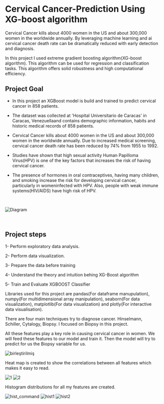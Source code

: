 # Cervical Cancer-Prediction Using XG-boost algorithm

Cervical Cancer kills about 4000 women in the US and about 300,000 women in the worldwide annually. By leveraging machine learning and ai cervical cancer death rate can be dramatically reduced with early detection and diagnosis.

In this project I used extreme gradient boosting algorithm(XG-boost algorithm). This algorithm can be used for regression and classification tasks. This algorithm offers solid robustness and high computational efficiency.

## Project Goal

* In this project an XGBoost model is build and trained to predict cervical cancer in 858 patients.

* The dataset was collected at 'Hospital Universitario de Caracas' in Caracas, Venezuellaand contains demographic information, habits and historic medical records of 858 patients.

*  Cervical Cancer kills about 4000 women in the US and about 300,000 women in the worldwide annually. Due to increased medical screening, cervical cancer death rate has been reduced by 74% from 1955 to 1992.

*  Studies have shown that high sexual activity Human Papilloma Virus(HPV) is one of the key factors that increases the risk of having cervical cancer.

*  The presence of hormones in oral contraceptives, having many children, and smoking increase the risk for developing cervical cancer, particularly in womeninfected with HPV. Also, people with weak immune systems(HIV/AIDS) have high risk of HPV.

<br />


  
![Diagram](https://github.com/batuhan6/Cervical-Cancer-Prediction/assets/32600613/df9bb48a-b183-45ba-bd6f-c76e7ec5fc79)

<br />

## Project steps

1- Perform exploratory data analysis.

2- Perform data visualization.

3- Prepare the data before training

4- Understand the theory and intuition behing XG-Boost algorithm

5- Train and Evaluate XGBOOST Classifier


Libraries used for this project are pandas(For dataframe manupulation), numpy(For multidimensional array manipulation), seaborn(For data visualization), matplotlib(For data visualization) and plotly(For interactive data visualisation).

There are four main techniques try to diagnose cancer. Hinselmann, Schiller, Cytalogy, Biopsy. I focused on Biopsy in this project.

All these features play a key role in causing cervical cancer in women. We will feed these features to our model and train it. Then the model will try to predict for us the Biopsy variable for us. 

![birleştirilmiş](https://github.com/batuhan6/Cervical-Cancer-Prediction/assets/32600613/013548a2-c72d-412e-af22-49b47226df6a)

Heat map is created to show the correlations between all features which makes it easy to read.


![1](https://github.com/batuhan6/Cervical-Cancer-Prediction/assets/32600613/eead5498-f673-48f4-b749-aedde60d293b)
![2](https://github.com/batuhan6/Cervical-Cancer-Prediction/assets/32600613/741e2e64-bdee-46c8-90c1-8cc35ba2ee89)

Histogram distributions for all my features are created.

![hist_command](https://github.com/batuhan6/Cervical-Cancer-Prediction/assets/32600613/ce3cfaa2-eb80-4627-955e-72863091c733)
![hist1](https://github.com/batuhan6/Cervical-Cancer-Prediction/assets/32600613/9ea54f4b-92d4-4532-af32-e6755b30fa05)
![hist2](https://github.com/batuhan6/Cervical-Cancer-Prediction/assets/32600613/c062e083-90a1-4104-b701-f16db86d5f26)







